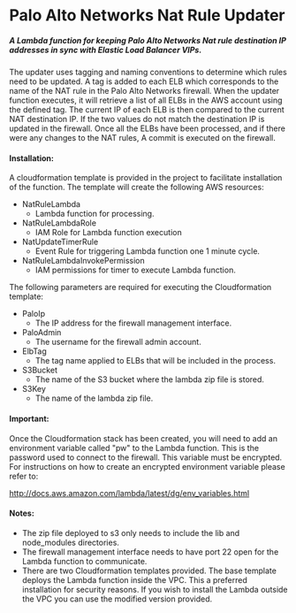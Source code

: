 # Palo Alto Networks Nat Rule Updater

##### A Lambda function for keeping Palo Alto Networks Nat rule destination IP addresses in sync with Elastic Load Balancer VIPs.
  
The updater uses tagging and naming conventions to determine which rules need to be updated.  A tag is added to each ELB which corresponds to the name of the NAT rule in the Palo Alto Networks firewall.  When the updater function executes, it will retrieve a list of all ELBs in the AWS account using the defined tag. The current IP of each ELB is then compared to the current NAT destination IP.  If the two values do not match the destination IP is updated in the firewall.  Once all the ELBs have been processed, and if there were any changes to the NAT rules, A commit is executed on the firewall.

#### Installation:

A cloudformation template is provided in the project to facilitate installation of the function.  The template will create the following AWS resources:
* NatRuleLambda
  * Lambda function for processing.
* NatRuleLambdaRole
  * IAM Role for Lambda function execution
* NatUpdateTimerRule
  * Event Rule for triggering Lambda function one 1 minute cycle.
* NatRuleLambdaInvokePermission
  * IAM permissions for timer to execute Lambda function.
  
  
The following parameters are required for executing the Cloudformation template:
* PaloIp
  * The IP address for the firewall management interface.
* PaloAdmin
  * The username for the firewall admin account.
* ElbTag
  * The tag name applied to ELBs that will be included in the process.
* S3Bucket
  * The name of the S3 bucket where the lambda zip file is stored.
* S3Key
  * The name of the lambda zip file.
  
  
#### Important:
  Once the Cloudformation stack has been created, you will need to add an environment variable called "pw" to the Lambda function.  This is the password used to connect to the firewall.  This variable must be encrypted.  For instructions on how to create an encrypted environment variable please refer to:
  
  http://docs.aws.amazon.com/lambda/latest/dg/env_variables.html
 
 
 #### Notes:
  * The zip file deployed to s3 only needs to include the lib and node_modules directories.
  * The firewall management interface needs to have port 22 open for the Lambda function to communicate.
  * There are two Cloudformation templates provided.  The base template deploys the Lambda function inside the VPC.  This a preferred installation for security reasons.  If you wish to install the Lambda outside the VPC you can use the modified version provided.
  
